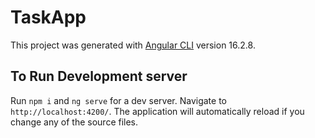# TaskApp

This project was generated with [Angular CLI](https://github.com/angular/angular-cli) version 16.2.8.

## To Run Development server

Run `npm i` and `ng serve` for a dev server. Navigate to `http://localhost:4200/`. The application will automatically reload if you change any of the source files.
